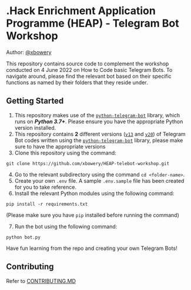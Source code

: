 # .Hack Enrichment Application Programme (HEAP) - Telegram Bot Workshop

Author: [@xbowery](https://github.com/xbowery/)

This repository contains source code to complement the workshop conducted on 4 June 2022 on How to Code basic Telegram Bots. To navigate around, please find the relevant bot based on their specific functions as named by their folders that they reside under.

## Getting Started
1. This repository makes use of the [`python-telegram-bot`](https://github.com/python-telegram-bot/python-telegram-bot/) library, which runs on **_Python 3.7+_**. Please ensure you have the appropriate Python version installed.
2. This repository contains **2** different versions ([`v13`](https://github.com/xbowery/HEAP-telebot-workshop/tree/main/v13) and [`v20`](https://github.com/xbowery/HEAP-telebot-workshop/tree/main/v20)) of Telegram Bot codes written using the [`python-telegram-bot`](https://github.com/python-telegram-bot/python-telegram-bot/) library, please make sure to have the appropriate versions
3. Clone this repository using the command: 

```git clone https://github.com/xbowery/HEAP-telebot-workshop.git```

4. Go to the relevant subdirectory using the command `cd <folder-name>`.
5. Create your own `.env` file. A sample `.env.sample` file has been created for you to take reference.
6. Install the relevant Python modules using the following command: 

```pip install -r requirements.txt```

(Please make sure you have `pip` installed before running the command)

7. Run the bot using the following command:

```python bot.py```

Have fun learning from the repo and creating your own Telegram Bots!

## Contributing
Refer to [CONTRIBUTING.MD](https://github.com/xbowery/HEAP-telebot-workshop/blob/main/.github/CONTRIBUTING.md)
